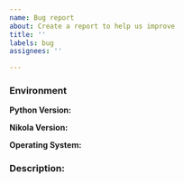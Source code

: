 ```yaml
---
name: Bug report
about: Create a report to help us improve
title: ''
labels: bug
assignees: ''

---
```


<!--
Before creating an issue:
* make sure you are using an up-to-date version of Nikola
* search for existing issues that might be related

Make sure to:
* provide information about your environment (below)
* include all the output you get, and any other information related to your problem

Nikola v7.6.4, as provided by Ubuntu, is NOT SUPPORTED.
If you are using this version, you should upgrade: https://getnikola.com/getting-started.html
-->

### Environment

**Python Version:**

**Nikola Version:**

**Operating System:**

### Description:
